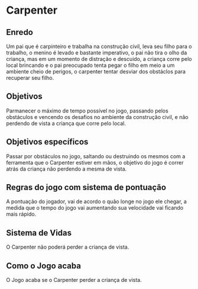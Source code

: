 ﻿# Carpenter

## Enredo
  Um pai que é carpinteiro e trabalha na construção civil, leva seu filho para o trabalho,
  o menino é levado e bastante imperativo, o pai não tira o olho da criança, mas em um momento de
  distração e descuido, a criança corre pelo local brincando e o pai preocupado tenta pegar o filho em meio a um
  ambiente cheio de perigos, o carpenter tentar desviar dos obstáclos para recuperar seu filho.

## Objetivos
  Parmanecer o máximo de tempo possível no jogo, passando pelos obstáculos e vencendo os desafios no ambiente da 
  construção civil, e não perdendo de vista a criança que corre pelo local.

## Objetivos específicos
  Passar por obstáculos no jogo, saltando ou destruindo os mesmos com a ferramenta que o Carpenter estiver
  em mãos, o objetivo do jogo é correr atrás da criança não perdendo a mesma de vista.

## Regras do jogo com sistema de pontuação
  A pontuação do jogador, vai de acordo o quão longe no jogo ele chegar, a medida que o tempo do jogo vai aumentando
  sua velocidade vai ficando mais rápido.

## Sistema de Vidas
O Carpenter não poderá perder a criança de vista.
  
## Como o Jogo acaba
  O Jogo acaba se o Carpenter perder a criança de vista.

